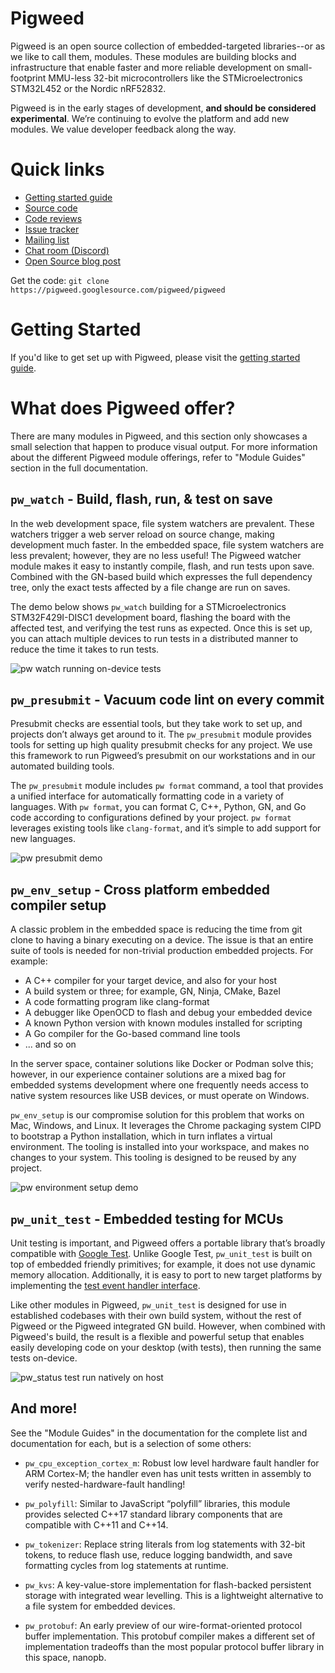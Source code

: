 # Pigweed

Pigweed is an open source collection of embedded-targeted libraries--or as we
like to call them, modules. These modules are building blocks and infrastructure
that enable faster and more reliable development on small-footprint MMU-less
32-bit microcontrollers like the STMicroelectronics STM32L452 or the Nordic
nRF52832.

Pigweed is in the early stages of development, **and should be considered
experimental**. We’re continuing to evolve the platform and add new modules. We
value developer feedback along the way.

# Quick links

 - [Getting started guide](docs/getting_started.md)
 - [Source code](https://pigweed.googlesource.com/pigweed/pigweed/+/refs/heads/master)
 - [Code reviews](https://pigweed-review.googlesource.com/)
 - [Issue tracker](https://bugs.pigweed.dev/)
 - [Mailing list](https://groups.google.com/forum/#!forum/pigweed)
 - [Chat room (Discord)](https://discord.gg/M9NSeTA)
 - [Open Source blog post](https://opensource.googleblog.com/2020/03/pigweed-collection-of-embedded-libraries.html)

Get the code: `git clone https://pigweed.googlesource.com/pigweed/pigweed`

# Getting Started

If you'd like to get set up with Pigweed, please visit the
[getting started guide](docs/getting_started.md).

# What does Pigweed offer?

There are many modules in Pigweed, and this section only showcases a small
selection that happen to produce visual output. For more information about the
different Pigweed module offerings, refer to "Module Guides" section in the full
documentation.

## `pw_watch` - Build, flash, run, & test on save

In the web development space, file system watchers are prevalent. These watchers
trigger a web server reload on source change, making development much faster. In
the embedded space, file system watchers are less prevalent; however, they are
no less useful! The Pigweed watcher module makes it easy to instantly compile,
flash, and run tests upon save. Combined with the GN-based build which expresses
the full dependency tree, only the exact tests affected by a file change are run
on saves.

The demo below shows `pw_watch` building for a STMicroelectronics
STM32F429I-DISC1 development board, flashing the board with the affected test,
and verifying the test runs as expected. Once this is set up, you can attach
multiple devices to run tests in a distributed manner to reduce the time it
takes to run tests.

![pw watch running on-device tests](docs/images/pw_watch_on_device_demo.gif)

## `pw_presubmit` - Vacuum code lint on every commit

Presubmit checks are essential tools, but they take work to set up, and projects
don’t always get around to it. The `pw_presubmit` module provides tools for
setting up high quality presubmit checks for any project. We use this framework
to run Pigweed’s presubmit on our workstations and in our automated building
tools.

The `pw_presubmit` module includes `pw format` command, a tool that provides a
unified interface for automatically formatting code in a variety of languages.
With `pw format`, you can format C, C++, Python, GN, and Go code according to
configurations defined by your project. `pw format` leverages existing tools
like `clang-format`, and it’s simple to add support for new languages.

![pw presubmit demo](pw_presubmit/docs/pw_presubmit_demo.gif)

## `pw_env_setup` - Cross platform embedded compiler setup

A classic problem in the embedded space is reducing the time from git clone to
having a binary executing on a device. The issue is that an entire suite of
tools is needed for non-trivial production embedded projects. For example:

 - A C++ compiler for your target device, and also for your host
 - A build system or three; for example, GN, Ninja, CMake, Bazel
 - A code formatting program like clang-format
 - A debugger like OpenOCD to flash and debug your embedded device
 - A known Python version with known modules installed for scripting
 - A Go compiler for the Go-based command line tools
 - ... and so on

In the server space, container solutions like Docker or Podman solve this;
however, in our experience container solutions are a mixed bag for embedded
systems development where one frequently needs access to native system resources
like USB devices, or must operate on Windows.

`pw_env_setup` is our compromise solution for this problem that works on Mac,
Windows, and Linux. It leverages the Chrome packaging system CIPD to bootstrap a
Python installation, which in turn inflates a virtual environment. The tooling
is installed into your workspace, and makes no changes to your system. This
tooling is designed to be reused by any project.

![pw environment setup demo](docs/images/pw_env_setup_demo.gif)

## `pw_unit_test` - Embedded testing for MCUs

Unit testing is important, and Pigweed offers a portable library that’s broadly
compatible with [Google Test](https://github.com/google/googletest). Unlike
Google Test, `pw_unit_test` is built on top of embedded friendly primitives; for
example, it does not use dynamic memory allocation. Additionally, it is easy to
port to new target platforms by implementing the
[test event handler interface](https://pigweed.googlesource.com/pigweed/pigweed/+/refs/heads/master/pw_unit_test/public/pw_unit_test/event_handler.h).

Like other modules in Pigweed, `pw_unit_test` is designed for use in
established codebases with their own build system, without the rest of Pigweed
or the Pigweed integrated GN build. However, when combined with Pigweed's
build, the result is a flexible and powerful setup that enables easily
developing code on your desktop (with tests), then running the same tests
on-device.

![pw_status test run natively on host](docs/images/pw_status_test.png)

## And more!

See the "Module Guides" in the documentation for the complete list and
documentation for each, but is a selection of some others:

 - `pw_cpu_exception_cortex_m`: Robust low level hardware fault handler for ARM
   Cortex-M; the handler even has unit tests written in assembly to verify
   nested-hardware-fault handling!

 - `pw_polyfill`: Similar to JavaScript “polyfill” libraries, this module
   provides selected C++17 standard library components that are compatible with
   C++11 and C++14.

 - `pw_tokenizer`: Replace string literals from log statements with 32-bit
   tokens, to reduce flash use, reduce logging bandwidth, and save formatting
   cycles from log statements at runtime.

 - `pw_kvs`: A key-value-store implementation for flash-backed persistent
   storage with integrated wear levelling. This is a lightweight alternative to
   a file system for embedded devices.

 - `pw_protobuf`: An early preview of our wire-format-oriented protocol buffer
   implementation. This protobuf compiler makes a different set of
   implementation tradeoffs than the most popular protocol buffer library in
   this space, nanopb.
